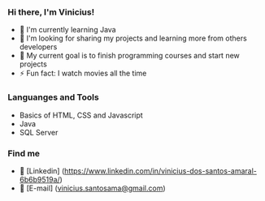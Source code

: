 ### Hi there, I'm Vinicius!

* 🌱 I'm currently learning Java
* 🔭 I'm looking for sharing my projects and learning more from others developers
* 🥅 My current goal is to finish programming courses and start new projects
* ⚡ Fun fact: I watch movies all the time

### Languanges and Tools
* Basics of HTML, CSS and Javascript
* Java
* SQL Server

### Find me
* 💼 [Linkedin] (https://www.linkedin.com/in/vinicius-dos-santos-amaral-6b6b9519a/)
* 📧 [E-mail] (vinicius.santosama@gmail.com)

